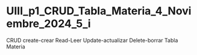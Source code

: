 # UIII_p1_CRUD_Tabla_Materia_4_Noviembre_2024_5_i
CRUD create-crear Read-Leer Update-actualizar Delete-borrar Tabla Materia
